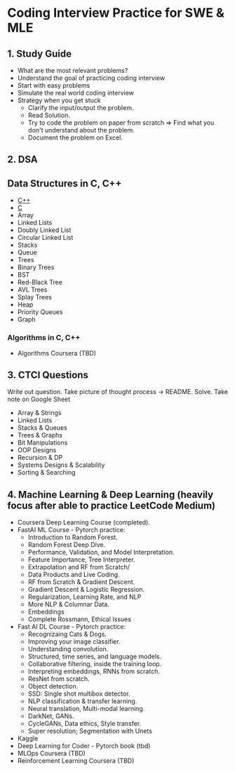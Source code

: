 # Coding Interview Practice for SWE & MLE

## 1. Study Guide

- What are the most relevant problems?
- Understand the goal of practicing coding interview
- Start with easy problems
- Simulate the real world coding interview
- Strategy when you get stuck
  - Clarify the input/output the problem.
  - Read Solution.
  - Try to code the problem on paper from scratch => Find what you don't understand about the problem.
  - Document the problem on Excel.

## 2. DSA

## Data Structures in C, C++
- [C++](https://github.com/mnguyen0226/coding-interview-swe-ml/tree/main/src/practices/cpp)
- [C](https://github.com/mnguyen0226/coding-interview-swe-ml/tree/main/src/practices/c)
- Array
- Linked Lists
- Doubly Linked List
- Circular Linked List
- Stacks
- Queue
- Trees
- Binary Trees
- BST
- Red-Black Tree
- AVL Trees
- Splay Trees
- Heap
- Priority Queues
- Graph

### Algorithms in C, C++

- Algorithms Coursera (TBD)

## 3. CTCI Questions

Write out question. Take picture of thought process -> README. Solve. Take note on Google Sheet

- Array & Strings
- Linked Lists
- Stacks & Queues
- Trees & Graphs
- Bit Manipulations
- OOP Designs
- Recursion & DP
- Systems Designs & Scalability
- Sorting & Searching

## 4. Machine Learning & Deep Learning (heavily focus after able to practice LeetCode Medium)

- Coursera Deep Learning Course (completed).
- FastAI ML Course - Pytorch practice:
  - Introduction to Random Forest.
  - Random Forest Deep Dive.
  - Performance, Validation, and Model Interpretation.
  - Feature Importance, Tree Interpreter.
  - Extrapolation and RF from Scratch/
  - Data Products and Live Coding.
  - RF from Scratch & Gradient Descent.
  - Gradient Descent & Logistic Regression.
  - Regularization, Learning Rate, and NLP
  - More NLP & Columnar Data.
  - Embeddings
  - Complete Rossmann, Ethical Issues
- Fast AI DL Course - Pytorch practice:
  - Recognizaing Cats & Dogs.
  - Improving your image classifier.
  - Understanding convolution.
  - Structured, time series, and language models.
  - Collaborative filtering, inside the training loop.
  - Interpreting embeddings, RNNs from scratch.
  - ResNet from scratch.
  - Object detection.
  - SSD: Single shot multibox detector.
  - NLP classification & transfer learning.
  - Neural translation, Multi-modal learning.
  - DarkNet, GANs.
  - CycleGANs, Data ethics, Style transfer.
  - Super resolution; Segmentation with Unets
- Kaggle
- Deep Learning for Coder - Pytorch book (tbd)
- MLOps Coursera (TBD)
- Reinforcement Learning Coursera (TBD)
